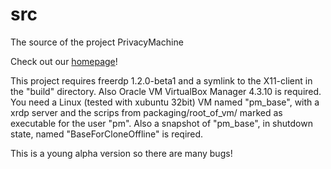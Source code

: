 src
===

The source of the project PrivacyMachine

Check out our [homepage](https://www.privacymachine.eu)!

This project requires freerdp 1.2.0-beta1 and a symlink to the X11-client in the "build" directory.
Also Oracle VM VirtualBox Manager 4.3.10 is required.
You need a Linux (tested with xubuntu 32bit) VM named "pm_base", with a xrdp server and the scrips from packaging/root_of_vm/ marked as executable for the user "pm".
Also a snapshot of "pm_base", in shutdown state, named "BaseForCloneOffline" is reqired.

This is a young alpha version so there are many bugs!

